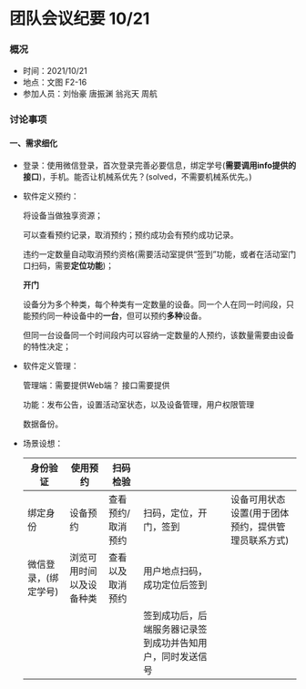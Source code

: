 <h1>团队会议纪要 10/21</h1>

<h3>概况</h3>

- 时间：2021/10/21
- 地点：文图 F2-16
- 参加人员：刘怡豪 唐振渊 翁兆天 周航

<h3>讨论事项</h3>

<h4>一、需求细化</h4>

- 登录：使用微信登录，首次登录完善必要信息，绑定学号(**需要调用info提供的接口**)，手机。能否让机械系优先？(solved，不需要机械系优先。)

- 软件定义预约：

  将设备当做独享资源；

  可以查看预约记录，取消预约；预约成功会有预约成功记录。

  违约一定数量自动取消预约资格(需要活动室提供“签到”功能，或者在活动室门口扫码，需要**定位功能**)；

  **开门**

  设备分为多个种类，每个种类有一定数量的设备。同一个人在同一时间段，只能预约同一种设备中的**一台**，但可以预约**多种**设备。

  但同一台设备同一个时间段内可以容纳一定数量的人预约，该数量需要由设备的特性决定；

  

- 软件定义管理：

  管理端：需要提供Web端？ 接口需要提供

  功能：发布公告，设置活动室状态，以及设备管理，用户权限管理

  数据备份。



- 场景设想：

  | 身份验证 | 使用预约 | 扫码检验 |      |      |      |
  | -------- | -------- | -------- | ---- | ---- | ---- |
  |  绑定身份        | 设备预约 | 查看预约/取消预约 | 扫码，定位，开门，签到 |      | 设备可用状态设置(用于团体预约，提供管理员联系方式) |
  | 微信登录，(绑定学号) | 浏览可用时间以及设备种类 | 查看以及取消预约 | 用户地点扫码，成功定位后签到 |      |      |
  |          |          |          | 签到成功后，后端服务器记录签到成功并告知用户，同时发送信号 |      |      |

  
  
  

